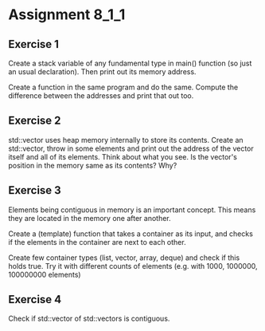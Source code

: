 # Assignment 8_1_1

## Exercise 1

Create a stack variable of any fundamental type in main()
function (so just an usual declaration). Then print out its memory address.

Create a function in the same program and do the same.
Compute the difference between the addresses and print that out too.

## Exercise 2

std::vector uses heap memory internally to store its contents. 
Create an std::vector, throw in some elements and print out the address
of the vector itself and all of its elements. Think about what you see. 
Is the vector's position in the memory same as its contents? Why?

## Exercise 3

Elements being contiguous in memory is an important concept.
This means they are located in the memory one after another.

Create a (template) function that takes a container as its input, and checks
if the elements in the container are next to each other.

Create few container types (list, vector, array, deque) and check if this holds
true. Try it with different counts of elements
(e.g. with 1000, 1000000, 100000000 elements)

## Exercise 4

Check if std::vector of std::vectors is contiguous.
